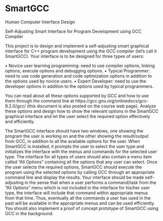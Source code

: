 # SmartGCC
Human Computer Interface Design

Self-Adjusting Smart Interface for Program Development using GCC Compiler
<p>This project is to design and implement a self-adjusting smart graphical interface for C++ program development using the GCC compiler (let’s call it SmartGCC). Your interface is to be designed for three types of users:</p>
• Novice user learning programming: need to use compiler options, linking options, execute options and debugging options.
• Typical Programmer: need to use code generation and code optimization options in addition to the options used by novice users.
• Expert Developer: need to use the developer options in addition to the options used by typical programmers.
<p>You can read about all these options supported by GCC and how to use them through the command line at https://gcc.gnu.org/onlinedocs/gcc-9.2.0/gcc/ (this document is also posted on the course web page). Analyze these options and design how to show the relevant options in the SmartGCC graphical interface and let the user select the required option effectively and efficiently.</p>
<p>The SmartGCC interface should have two windows, one showing the program the user is working on and the other showing the result/output from GCC, in addition to all the available options for the user. When SmartGCC is installed, it prompts the user to select the user type and initializes the interface with the menus and commands for the selected user type. The interface for all types of users should also contain a menu item called “All Options” containing all the options that any user can select. Once the user selects the required options, SmartGCC should execute the program using the selected options by calling GCC through an appropriate command line and display the results. Your interface should be made self-adjusting in the sense that when a user performs a command/task from the “All Options” menu which is not included in the interface for his/her user type, the interface will include that command within appropriate menus from that time. Thus, eventually all the commands a user has used in the past will be available in the appropriate menus and can be used efficiently. You should also implement a proof of concept prototype of SmartGCC using GCC in the background.</p>
